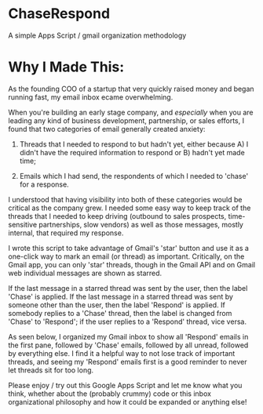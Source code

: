 # ChaseRespond
A simple Apps Script / gmail organization methodology

# Why I Made This:
As the founding COO of a startup that very quickly raised money and began running fast, my email inbox ecame overwhelming. 

When you're building an early stage company, and *especially* when you are leading any kind of business development, partnership, or sales efforts, I found that two categories of email generally created anxiety: 

1) Threads that I needed to respond to but hadn't yet, either because A) I didn't have the required information to respond or B) hadn't yet made time;

2) Emails which I had send, the respondents of which I needed to 'chase' for a response.

I understood that having visibility into both of these categories would be critical as the company grew. I needed some easy way to keep track of the threads that I needed to keep driving (outbound to sales prospects, time-sensitive partnerships, slow vendors) as well as those messages, mostly internal, that required my response. 

I wrote this script to take advantage of Gmail's 'star' button and use it as a one-click way to mark an email (or thread) as important. Critically, on the Gmail app, you can only 'star' threads, though in the Gmail API and on Gmail web individual messages are shown as starred.

If the last message in a starred thread was sent by the user, then the label 'Chase' is applied. If the last message in a starred thread was sent by someone other than the user, then the label 'Respond' is applied. If somebody replies to a 'Chase' thread, then the label is changed from 'Chase' to 'Respond'; if the user replies to a 'Respond' thread, vice versa.

As seen below, I organized my Gmail inbox to show all 'Respond' emails in the first pane, followed by 'Chase' emails, followed by all unread, followed by everything else. I find it a helpful way to not lose track of important threads, and seeing my 'Respond' emails first is a good reminder to never let threads sit for too long.

Please enjoy / try out this Google Apps Script and let me know what you think, whether about the (probably crummy) code or this inbox organizational philosophy and how it could be expanded or anything else!
